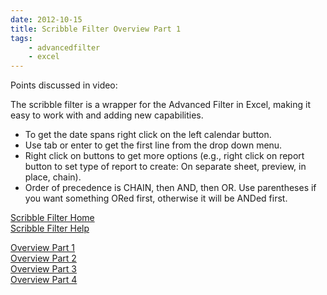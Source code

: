 ```yaml
---
date: 2012-10-15
title: Scribble Filter Overview Part 1
tags: 
    - advancedfilter
    - excel
---
```


Points discussed in video:

The scribble filter is a wrapper for the Advanced Filter in Excel,
making it easy to work with and adding new capabilities.

-   To get the date spans right click on the left calendar button.
-   Use tab or enter to get the first line from the drop down menu.
-   Right click on buttons to get more options (e.g., right click on
    report button to set type of report to create: On separate sheet,
    preview, in place, chain).
-   Order of precedence is CHAIN, then AND, then OR. Use parentheses if
    you want something ORed first, otherwise it will be ANDed first.

[Scribble Filter Home](http://wp.me/P26YjB-7Z)\
 [Scribble Filter Help](http://wp.me/P26YjB-82)

[Overview Part 1](http://wp.me/p26YjB-85)\
[Overview Part 2](http://wp.me/p26YjB-8o)\
[Overview Part 3](http://wp.me/p26YjB-8s)\
[Overview Part 4](http://wp.me/p26YjB-8Y)

